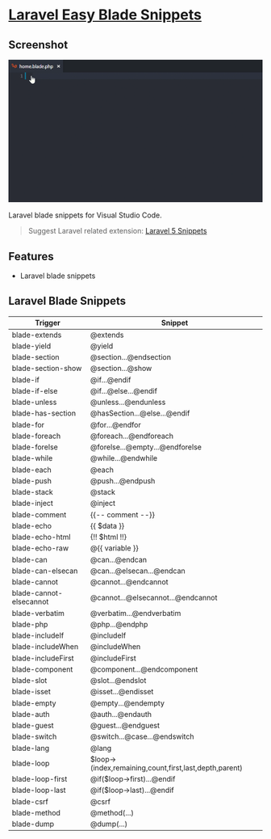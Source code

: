 # [Laravel Easy Blade Snippets](https://marketplace.visualstudio.com/items?itemName=dacoto.laravel-easy-blade-snippets)

## Screenshot

![Demo](/images/screenshot.gif)

Laravel blade snippets for Visual Studio Code.

> Suggest Laravel related extension: [Laravel 5 Snippets](https://marketplace.visualstudio.com/items?itemName=onecentlin.laravel5-snippets)

## Features

* Laravel blade snippets

## Laravel Blade Snippets

| Trigger                 | Snippet                                                  |
|-------------------------|----------------------------------------------------------|
| blade-extends           | @extends                                                 |
| blade-yield             | @yield                                                   |
| blade-section           | @section...@endsection                                   |
| blade-section-show      | @section...@show                                         |
| blade-if                | @if...@endif                                             |
| blade-if-else           | @if...@else...@endif                                     |
| blade-unless            | @unless...@endunless                                     |
| blade-has-section       | @hasSection...@else...@endif                             |
| blade-for               | @for...@endfor                                           |
| blade-foreach           | @foreach...@endforeach                                   |
| blade-forelse           | @forelse...@empty...@endforelse                          |
| blade-while             | @while...@endwhile                                       |
| blade-each              | @each                                                    |
| blade-push              | @push...@endpush                                         |
| blade-stack             | @stack                                                   |
| blade-inject            | @inject                                                  |
| blade-comment           | {{-- comment --}}                                        |
| blade-echo              | {{ $data }}                                              |
| blade-echo-html         | {!! $html !!}                                            |
| blade-echo-raw          | @{{ variable }}                                          |
| blade-can               | @can...@endcan                                           |
| blade-can-elsecan       | @can...@elsecan...@endcan                                |
| blade-cannot            | @cannot...@endcannot                                     |
| blade-cannot-elsecannot | @cannot...@elsecannot...@endcannot                       |
| blade-verbatim          | @verbatim...@endverbatim                                 |
| blade-php               | @php...@endphp                                           |
| blade-includeIf         | @includeIf                                               |
| blade-includeWhen       | @includeWhen                                             |
| blade-includeFirst      | @includeFirst                                            |
| blade-component         | @component...@endcomponent                               |
| blade-slot              | @slot...@endslot                                         |
| blade-isset             | @isset...@endisset                                       |
| blade-empty             | @empty...@endempty                                       |
| blade-auth              | @auth...@endauth                                         |
| blade-guest             | @guest...@endguest                                       |
| blade-switch            | @switch...@case...@endswitch                             |
| blade-lang              | @lang                                                    |
| blade-loop              | $loop->(index,remaining,count,first,last,depth,parent)   |
| blade-loop-first        | @if($loop->first)...@endif                               |
| blade-loop-last         | @if($loop->last)...@endif                                |
| blade-csrf              | @csrf                                                    |
| blade-method            | @method(...)                                             |
| blade-dump              | @dump(...)                                               |
